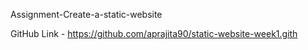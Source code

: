 Assignment-Create-a-static-website

GitHub Link - https://github.com/aprajita90/static-website-week1.gith